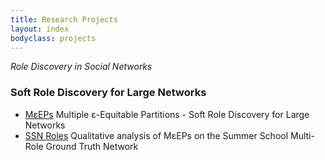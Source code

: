 ```yaml
---
title: Research Projects
layout: index
bodyclass: projects
---
```


*Role Discovery in Social Networks*

### Soft Role Discovery for Large Networks

* [M&epsilon;EPs](https://www.dropbox.com/s/mw590lpgre5bxiq/meeps.pdf?dl=0) <span>Multiple &epsilon;-Equitable Partitions - Soft Role Discovery for Large Networks</span>
* [SSN Roles](http://randomsurfer.in/summer.html) <span>Qualitative analysis of M&epsilon;EPs on the Summer School Multi-Role Ground Truth Network</span>
